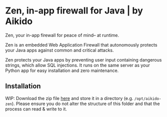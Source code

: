 # Zen, in-app firewall for Java | by Aikido
Zen, your in-app firewall for peace of mind– at runtime.

Zen is an embedded Web Application Firewall that autonomously protects your Java apps against common and critical attacks.

Zen protects your Java apps by preventing user input containing dangerous strings, which allow SQL injections. It runs on the same server as your Python app for easy installation and zero maintenance.

## Installation
WIP: Download the zip file [here]() and store it in a directory (e.g. `/opt/aikido-zen`).
Please ensure you do not alter the structure of this folder and that the process can read & write to it.